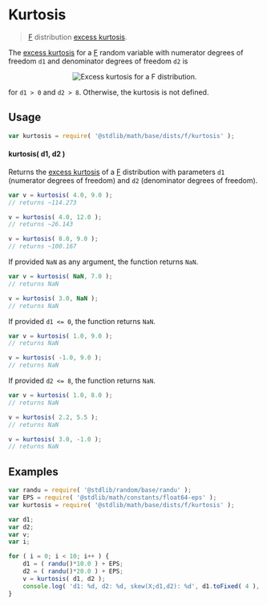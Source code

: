 # Kurtosis

> [F][f-distribution] distribution [excess kurtosis][kurtosis].

<!-- Section to include introductory text. Make sure to keep an empty line after the intro `section` element and another before the `/section` close. -->

<section class="intro">

The [excess kurtosis][kurtosis] for a [F][f-distribution] random variable with numerator degrees of freedom `d1` and denominator degrees of freedom `d2` is

<!-- <equation class="equation" label="eq:f_kurtosis" align="center" raw="\operatorname{Kurt}\left( X \right) = \gamma_{2}=12{\frac{d_{1}(5d_{2}-22)(d_{1}+d_{2}-2)+(d_{2}-4)(d_{2}-2)^{2}}{d_{1}(d_{2}-6)(d_{2}-8)(d_{1}+d_{2}-2)}}." alt="Excess kurtosis for a F distribution."> -->

<div class="equation" align="center" data-raw-text="\operatorname{Kurt}\left( X \right) = \gamma_{2}=12{\frac{d_{1}(5d_{2}-22)(d_{1}+d_{2}-2)+(d_{2}-4)(d_{2}-2)^{2}}{d_{1}(d_{2}-6)(d_{2}-8)(d_{1}+d_{2}-2)}}." data-equation="eq:f_kurtosis">
    <img src="https://cdn.rawgit.com/stdlib-js/stdlib/6c7e930588674097b03b3201c5d368532bba6c67/lib/node_modules/@stdlib/math/base/dists/f/kurtosis/docs/img/equation_f_kurtosis.svg" alt="Excess kurtosis for a F distribution.">
    <br>
</div>

<!-- </equation> -->

for `d1 > 0` and `d2 > 8`. Otherwise, the kurtosis is not defined.

</section>

<!-- /.intro -->

<!-- Package usage documentation. -->

<section class="usage">

## Usage

```javascript
var kurtosis = require( '@stdlib/math/base/dists/f/kurtosis' );
```

#### kurtosis( d1, d2 )

Returns the [excess kurtosis][kurtosis] of a [F][f-distribution] distribution with parameters `d1` (numerator degrees of freedom) and `d2` (denominator degrees of freedom).

```javascript
var v = kurtosis( 4.0, 9.0 );
// returns ~114.273

v = kurtosis( 4.0, 12.0 );
// returns ~26.143

v = kurtosis( 8.0, 9.0 );
// returns ~100.167
```

If provided `NaN` as any argument, the function returns `NaN`.

```javascript
var v = kurtosis( NaN, 7.0 );
// returns NaN

v = kurtosis( 3.0, NaN );
// returns NaN
```

If provided `d1 <= 0`, the function returns `NaN`.

```javascript
var v = kurtosis( 1.0, 9.0 );
// returns NaN

v = kurtosis( -1.0, 9.0 );
// returns NaN
```

If provided `d2 <= 8`, the function returns `NaN`.

```javascript
var v = kurtosis( 1.0, 8.0 );
// returns NaN

v = kurtosis( 2.2, 5.5 );
// returns NaN

v = kurtosis( 3.0, -1.0 );
// returns NaN
```

</section>

<!-- /.usage -->

<!-- Package usage notes. Make sure to keep an empty line after the `section` element and another before the `/section` close. -->

<section class="notes">

</section>

<!-- /.notes -->

<!-- Package usage examples. -->

<section class="examples">

## Examples

```javascript
var randu = require( '@stdlib/random/base/randu' );
var EPS = require( '@stdlib/math/constants/float64-eps' );
var kurtosis = require( '@stdlib/math/base/dists/f/kurtosis' );

var d1;
var d2;
var v;
var i;

for ( i = 0; i < 10; i++ ) {
    d1 = ( randu()*10.0 ) + EPS;
    d2 = ( randu()*20.0 ) + EPS;
    v = kurtosis( d1, d2 );
    console.log( 'd1: %d, d2: %d, skew(X;d1,d2): %d', d1.toFixed( 4 ), d2.toFixed( 4 ), v.toFixed( 4 ) );
}
```

</section>

<!-- /.examples -->

<!-- Section to include cited references. If references are included, add a horizontal rule *before* the section. Make sure to keep an empty line after the `section` element and another before the `/section` close. -->

<section class="references">

</section>

<!-- /.references -->

<!-- Section for all links. Make sure to keep an empty line after the `section` element and another before the `/section` close. -->

<section class="links">

[f-distribution]: https://en.wikipedia.org/wiki/F_distribution

[kurtosis]: https://en.wikipedia.org/wiki/Kurtosis

</section>

<!-- /.links -->
